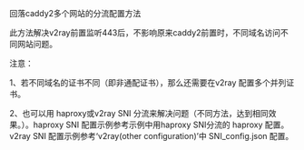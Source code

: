 回落caddy2多个网站的分流配置方法

此方法解决v2ray前置监听443后，不影响原来caddy2前置时，不同域名访问不同网站问题。

注意：

1、若不同域名的证书不同（即非通配证书），那么还需要在v2ray 配置多个并列证书。

2、也可以用 haproxy或v2ray SNI 分流来解决问题（不同方法，达到相同效果。）。haproxy SNI 配置示例参考示例中用haproxy SNI分流的 haproxy 配置。v2ray SNI 配置示例参考‘v2ray(other configuration)’中 SNI_config.json 配置。
